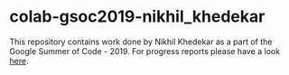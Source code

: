# colab-gsoc2019-nikhil_khedekar

This repository contains work done by Nikhil Khedekar as a part of the Google Summer of Code - 2019. For progress reports please have a look [here](https://theroboticsclub.github.io/colab-gsoc2019-Nikhil_Khedekar/).